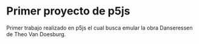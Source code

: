 # Primer proyecto de p5js

Primer trabajo realizado en p5js el cual busca emular la obra Danseressen de Theo Van Doesburg.